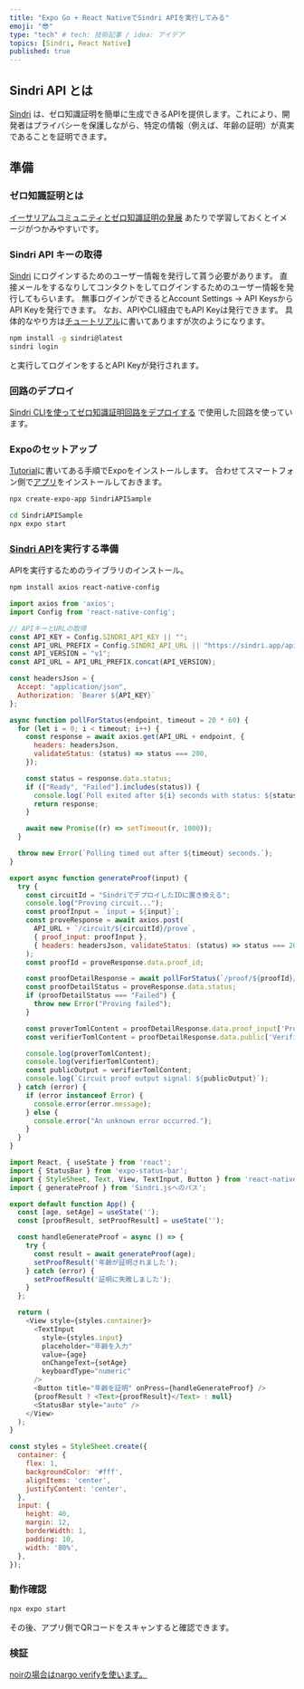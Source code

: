 ```yaml
---
title: "Expo Go + React NativeでSindri APIを実行してみる"
emoji: "😎"
type: "tech" # tech: 技術記事 / idea: アイデア
topics: [Sindri, React Native]
published: true
---
```


## Sindri API とは

[Sindri](https://sindri.app/) は、ゼロ知識証明を簡単に生成できるAPIを提供します。これにより、開発者はプライバシーを保護しながら、特定の情報（例えば、年齢の証明）が真実であることを証明できます。

## 準備

### ゼロ知識証明とは

[イーサリアムコミュニティとゼロ知識証明の発展](https://youtu.be/7NVb07bYDoY?feature=shared)
あたりで学習しておくとイメージがつかみやすいです。

### Sindri API キーの取得

[Sindri](https://sindri.app/) にログインするためのユーザー情報を発行して貰う必要があります。
直接メールをするなりしてコンタクトをしてログインするためのユーザー情報を発行してもらいます。
無事ログインができるとAccount Settings -> API KeysからAPI Keyを発行できます。
なお、APIやCLI経由でもAPI Keyは発行できます。
具体的なやり方は[チュートリアル](https://sindri.app/docs/getting-started/cli/)に書いてありますが次のようになります。

```bash
npm install -g sindri@latest
sindri login
```

と実行してログインをするとAPI Keyが発行されます。

### 回路のデプロイ

[Sindri CLIを使ってゼロ知識証明回路をデプロイする](https://zenn.dev/bull/articles/getting-started-sindri)
で使用した回路を使っています。

### Expoのセットアップ

[Tutorial](https://reactnative.dev/docs/environment-setup?guide=quickstart)に書いてある手順でExpoをインストールします。
合わせてスマートフォン側で[アプリ](https://expo.dev/client)をインストールしておきます。

```bash
npx create-expo-app SindriAPISample

cd SindriAPISample
npx expo start
```

### [Sindri API](https://sindri.app/)を実行する準備

APIを実行するためのライブラリのインストール。

```bash
npm install axios react-native-config
```

```Sindri.js
import axios from 'axios';
import Config from 'react-native-config';

// APIキーとURLの取得
const API_KEY = Config.SINDRI_API_KEY || "";
const API_URL_PREFIX = Config.SINDRI_API_URL || "https://sindri.app/api/";
const API_VERSION = "v1";
const API_URL = API_URL_PREFIX.concat(API_VERSION);

const headersJson = {
  Accept: "application/json",
  Authorization: `Bearer ${API_KEY}`
};

async function pollForStatus(endpoint, timeout = 20 * 60) {
  for (let i = 0; i < timeout; i++) {
    const response = await axios.get(API_URL + endpoint, {
      headers: headersJson,
      validateStatus: (status) => status === 200,
    });

    const status = response.data.status;
    if (["Ready", "Failed"].includes(status)) {
      console.log(`Poll exited after ${i} seconds with status: ${status}`);
      return response;
    }

    await new Promise((r) => setTimeout(r, 1000));
  }

  throw new Error(`Polling timed out after ${timeout} seconds.`);
}

export async function generateProof(input) {
  try {
    const circuitId = "SindriでデプロイしたIDに置き換える";
    console.log("Proving circuit...");
    const proofInput = `input = ${input}`;
    const proveResponse = await axios.post(
      API_URL + `/circuit/${circuitId}/prove`,
      { proof_input: proofInput },
      { headers: headersJson, validateStatus: (status) => status === 201 },
    );
    const proofId = proveResponse.data.proof_id;

    const proofDetailResponse = await pollForStatus(`/proof/${proofId}/detail`);
    const proofDetailStatus = proveResponse.data.status;
    if (proofDetailStatus === "Failed") {
      throw new Error("Proving failed");
    }

    const proverTomlContent = proofDetailResponse.data.proof_input['Prover.toml'];
    const verifierTomlContent = proofDetailResponse.data.public['Verifier.toml'];

    console.log(proverTomlContent);
    console.log(verifierTomlContent);
    const publicOutput = verifierTomlContent;
    console.log(`Circuit proof output signal: ${publicOutput}`);
  } catch (error) {
    if (error instanceof Error) {
      console.error(error.message);
    } else {
      console.error("An unknown error occurred.");
    }
  }
}
```

```App.js
import React, { useState } from 'react';
import { StatusBar } from 'expo-status-bar';
import { StyleSheet, Text, View, TextInput, Button } from 'react-native';
import { generateProof } from 'Sindri.jsへのパス';

export default function App() {
  const [age, setAge] = useState('');
  const [proofResult, setProofResult] = useState('');

  const handleGenerateProof = async () => {
    try {
      const result = await generateProof(age);
      setProofResult('年齢が証明されました');
    } catch (error) {
      setProofResult('証明に失敗しました');
    }
  };

  return (
    <View style={styles.container}>
      <TextInput
        style={styles.input}
        placeholder="年齢を入力"
        value={age}
        onChangeText={setAge}
        keyboardType="numeric"
      />
      <Button title="年齢を証明" onPress={handleGenerateProof} />
      {proofResult ? <Text>{proofResult}</Text> : null}
      <StatusBar style="auto" />
    </View>
  );
}

const styles = StyleSheet.create({
  container: {
    flex: 1,
    backgroundColor: '#fff',
    alignItems: 'center',
    justifyContent: 'center',
  },
  input: {
    height: 40,
    margin: 12,
    borderWidth: 1,
    padding: 10,
    width: '80%',
  },
});
```

### 動作確認

```bash
npx expo start
```

その後、アプリ側でQRコードをスキャンすると確認できます。

### 検証

[noirの場合はnargo verifyを使います。](https://sindri.app/docs/how-to-guides/frameworks/noir/#verify)
